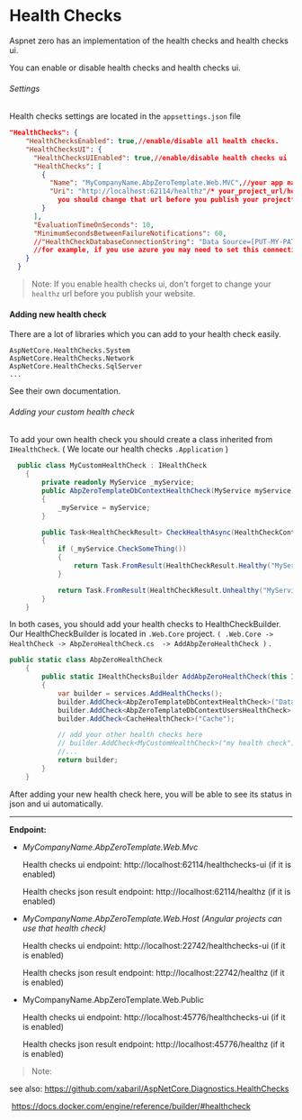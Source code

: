 # Health Checks

Aspnet zero has an implementation of the health checks and health checks ui. 

You can enable or disable health checks and health checks ui.

###### Settings

Health checks settings are located in the `appsettings.json` file

```json
"HealthChecks": {
    "HealthChecksEnabled": true,//enable/disable all health checks.
    "HealthChecksUI": {
      "HealthChecksUIEnabled": true,//enable/disable health checks ui
      "HealthChecks": [
        {
          "Name": "MyCompanyName.AbpZeroTemplate.Web.MVC",//your app name
          "Uri": "http://localhost:62114/healthz"/* your_project_url/healthz
			you should change that url before you publish your project*/
        }
      ],
      "EvaluationTimeOnSeconds": 10,
      "MinimumSecondsBetweenFailureNotifications": 60,
      //"HealthCheckDatabaseConnectionString": "Data Source=[PUT-MY-PATH-HERE]\\healthchecksdb" //-> Optional, default on WebContentRoot,
      //for example, if you use azure you may need to set this connection string
    }
  }
```



> Note: If you enable health checks ui, don't forget to change your `healthz` url before you publish your website.



#### Adding new health check

There are a lot of libraries which you can add to your health check easily.

```
AspNetCore.HealthChecks.System
AspNetCore.HealthChecks.Network
AspNetCore.HealthChecks.SqlServer
...
```

See their own documentation.

###### Adding your custom health check

To add your own health check you should create a class inherited from `IHealthCheck`. ( We locate our health checks `.Application` )

```c#
  public class MyCustomHealthCheck : IHealthCheck
    {
        private readonly MyService _myService;
        public AbpZeroTemplateDbContextHealthCheck(MyService myService)
        {
            _myService = myService;
        }

        public Task<HealthCheckResult> CheckHealthAsync(HealthCheckContext context, CancellationToken cancellationToken = new CancellationToken())
        {
            if (_myService.CheckSomeThing())
            {
                return Task.FromResult(HealthCheckResult.Healthy("MyService is healthy."));
            }

            return Task.FromResult(HealthCheckResult.Unhealthy("MyService is unhealthy."));
        }
    }
```

In both cases, you should add your health checks to HealthCheckBuilder. Our HealthCheckBuilder is located in `.Web.Core` project.  `( .Web.Core -> HealthCheck -> AbpZeroHealthCheck.cs  -> AddAbpZeroHealthCheck )` .  

```c#
public static class AbpZeroHealthCheck
    {
        public static IHealthChecksBuilder AddAbpZeroHealthCheck(this IServiceCollection services)
        {
            var builder = services.AddHealthChecks();
            builder.AddCheck<AbpZeroTemplateDbContextHealthCheck>("Database Connection");
            builder.AddCheck<AbpZeroTemplateDbContextUsersHealthCheck>("Database Connection with user check");
            builder.AddCheck<CacheHealthCheck>("Cache");

            // add your other health checks here
            // builder.AddCheck<MyCustomHealthCheck>("my health check");
            //...
            return builder;
        }
    }
```

After adding your new health check here, you will be able to see its status in json and ui automatically.

------

**Endpoint:**

- *MyCompanyName.AbpZeroTemplate.Web.Mvc*

  Health checks ui endpoint: http://localhost:62114/healthchecks-ui   (if it is enabled)

  Health checks json result endpoint: http://localhost:62114/healthz  (if it is enabled)

- *MyCompanyName.AbpZeroTemplate.Web.Host (Angular projects can use that health check)*

  Health checks ui endpoint: http://localhost:22742/healthchecks-ui   (if it is enabled)

  Health checks json result endpoint: http://localhost:22742/healthz  (if it is enabled)

- MyCompanyName.AbpZeroTemplate.Web.Public

  Health checks ui endpoint: http://localhost:45776/healthchecks-ui   (if it is enabled)

  Health checks json result endpoint: http://localhost:45776/healthz  (if it is enabled)



> Note: 

see also: https://github.com/xabaril/AspNetCore.Diagnostics.HealthChecks

​		https://docs.docker.com/engine/reference/builder/#healthcheck


​                